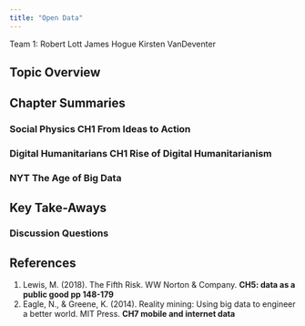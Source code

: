 ```yaml
---
title: "Open Data"
---
```



Team 1: 
Robert Lott
James Hogue
Kirsten VanDeventer


## Topic Overview





## Chapter Summaries

### Social Physics **CH1 From Ideas to Action**

### Digital Humanitarians **CH1 Rise of Digital Humanitarianism**

### NYT **The Age of Big Data**



## Key Take-Aways

### Discussion Questions



## References

1.	Lewis, M. (2018). The Fifth Risk. WW Norton & Company. **CH5: data as a public good pp 148-179**  
2.	Eagle, N., & Greene, K. (2014). Reality mining: Using big data to engineer a better world. MIT Press. **CH7 mobile and internet data**  




